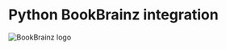 # Python BookBrainz integration
![BookBrainz logo](https://bookbrainz.org/images/BookBrainz_text.svg)